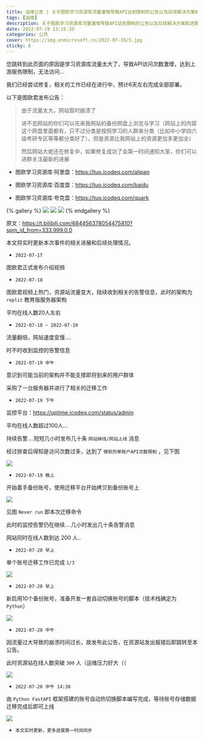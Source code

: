 ```yaml
---
title: 运维公告 | 关于图欧学习资源库流量激增导致API达到限制的公告以及后续解决方案和进展
tags: [运维]
description: 关于图欧学习资源库流量激增导致API达到限制的公告以及后续解决方案和进展
date: 2022-07-19 13:15:33
categories: 公共
cover: https://img.onmicrosoft.cn/2022-07-19/5.jpg
sticky: 8
---
```


您跳转到此页面的原因是学习资源库流量太大了，导致API访问次数激增，达到上游服务限制，无法访问...

我们已经尝试修复，相关的工作已经在进行中，预计6天左右完成全部部署。

以下是图欧君发布公告：

> 由于流量太大，网站暂时崩溃了
> 
> 进不去网站的你们可以先来我网站的备份网盘上浏览与学习（网站上的内容这个网盘里面都有，只不过分类是按照学习的人群来分类（比如中小学四六级考研专区等等都分类好了），但是资源比我网站上的资源更加多更加全）
> 
> 然后网站大佬还在修复中，如果修复成功了会第一时间通知大家，你们可以进群关注最新的进展


- 图欧学习资源库·阿里盘：https://tuo.icodeq.com/alipan

- 图欧学习资源库·百度盘：https://tuo.icodeq.com/baidu

- 图欧学习资源库·夸克盘：https://tuo.icodeq.com/quark

{% gallery %}
![](https://img.onmicrosoft.cn/2022-07-19/1.webp)
![](https://img.onmicrosoft.cn/2022-07-19/2.webp)
![](https://img.onmicrosoft.cn/2022-07-19/4.jpg)
{% endgallery %}


原文：https://t.bilibili.com/684456378054475810?spm_id_from=333.999.0.0

本文将实时更新本次事件的相关进展和后续处理情况。

- `2022-07-17`

图欧君正式发布介绍视频

- `2022-07-18 `

图欧君视频上热门，资源站流量变大，陆续收到相关的告警信息，此时的架构为 `replit` 教育版服务器架构

平均在线人数20人左右

- `2022-07-18 ~ 2022-07-19`

流量翻倍，网站速度变慢....

时不时收到监控的告警信息

- `2022-07-19 中午`

意识到可能当前的架构并不能支撑即将到来的用户群体

采购了一台服务器并进行了相关的迁移工作

- `2022-07-19 下午`

监控平台：https://uptime.icodeq.com/status/admin

平均在线人数超过100人...

持续告警....短短几小时发布几十条 `网站掉线/网站上线` 消息

经过排查后得知是访问次数过多，达到了 `微软的单账户API次数限制` ，见下图

![](https://img.onmicrosoft.cn/2022-07-19/6.png)

- `2022-07-19 晚上`

开始着手备份账号，使用迁移平台开始拷贝到备份账号上

![](https://img.onmicrosoft.cn/2022-07-19/7.jpg)

见图 `Never run` 即本次迁移命令

此时的监控告警仍在继续....几小时发出几十条告警消息

网站同时在线人数到达 200 人..

- `2022-07-20 早上`

单个账号迁移工作已完成 `1/3`

![](https://img.onmicrosoft.cn/2022-07-19/8.png)

- `2022-07-20 早上`

新启用10个备份账号，准备开发一套自动切换账号的脚本（技术栈确定为 `Python`）

![](https://img.onmicrosoft.cn/2022-07-19/9.png)

- `2022-07-20 中午`

因流量过大导致的崩溃时间过长，故发布此公告，在资源站发出报错后即跳转至本公告。

此时资源站在线人数突破 `300` 人（运维压力好大（（

![](https://img.onmicrosoft.cn/2022-07-19/10.png)

- `2022-07-20 中午 14:30`

由 `Python FastAPI` 框架搭建的账号自动热切换脚本编写完成，等待账号存储数据迁移完成后即可上线

![](https://img.onmicrosoft.cn/2022-07-19/11.png)

- `本文实时更新，更多进展第一时间同步`